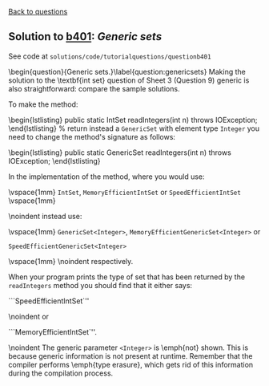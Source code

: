 [Back to questions](../README.md)

## Solution to [b401](../questions/b401): *Generic sets*

See code at `solutions/code/tutorialquestions/questionb401`

\begin{question}{Generic sets.}\label{question:genericsets}  Making the solution to the \textbf{int set} question
of Sheet 3 (Question 9) generic is also straightforward: compare the sample solutions.

To make the method:

\begin{lstlisting}
public static IntSet readIntegers(int n) throws IOException;
\end{lstlisting}
%
return instead a `GenericSet` with element type `Integer` you need to change the method's signature as
follows:

\begin{lstlisting}
public static GenericSet<Integer> readIntegers(int n) throws IOException;
\end{lstlisting}

In the implementation of the method, where you would use:

\vspace{1mm}
`IntSet`, `MemoryEfficientIntSet` or `SpeedEfficientIntSet`
\vspace{1mm}

\noindent instead use:

\vspace{1mm}
`GenericSet<Integer>`, `MemoryEfficientGenericSet<Integer>`
or

`SpeedEfficientGenericSet<Integer>`

\vspace{1mm}
\noindent respectively.

When your program prints the type of set that has been returned by the `readIntegers` method you should find that
it either says:

```SpeedEfficientIntSet`''

\noindent or

```MemoryEfficientIntSet`''.

\noindent The generic parameter
`<Integer>` is \emph{not} shown.  This is because generic information is not present at runtime.  Remember that
the compiler performs \emph{type erasure}, which gets rid of this information during the compilation process.
